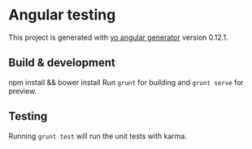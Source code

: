 # Angular testing

This project is generated with [yo angular generator](https://github.com/yeoman/generator-angular)
version 0.12.1.

## Build & development
npm install && bower install
Run `grunt` for building and `grunt serve` for preview.

## Testing

Running `grunt test` will run the unit tests with karma.
